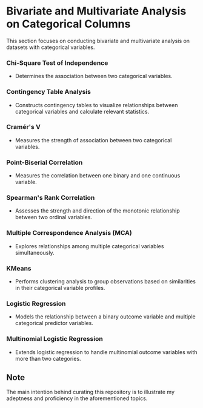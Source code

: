# Bivariate and Multivariate Analysis on Categorical Columns

This section focuses on conducting bivariate and multivariate analysis on datasets with categorical variables.

### Chi-Square Test of Independence
- Determines the association between two categorical variables.

### Contingency Table Analysis
- Constructs contingency tables to visualize relationships between categorical variables and calculate relevant statistics.

### Cramér's V
- Measures the strength of association between two categorical variables.

### Point-Biserial Correlation
- Measures the correlation between one binary and one continuous variable.

### Spearman's Rank Correlation
- Assesses the strength and direction of the monotonic relationship between two ordinal variables.

### Multiple Correspondence Analysis (MCA)
- Explores relationships among multiple categorical variables simultaneously.

### KMeans
- Performs clustering analysis to group observations based on similarities in their categorical variable profiles.

### Logistic Regression
- Models the relationship between a binary outcome variable and multiple categorical predictor variables.

### Multinomial Logistic Regression
- Extends logistic regression to handle multinomial outcome variables with more than two categories.

## Note
The main intention behind curating this repository is to illustrate my adeptness and proficiency in the aforementioned topics.
